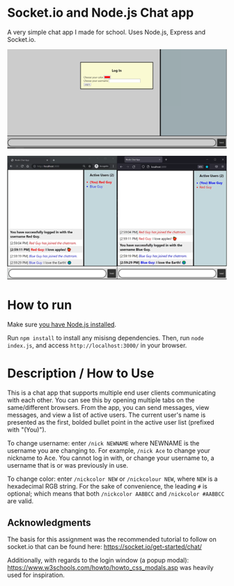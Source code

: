 # Socket.io and Node.js Chat app

A very simple chat app I made for school. Uses Node.js, Express and Socket.io.

![This is an image](demo0.png)

![This is an image](demo.png)

# How to run

Make sure [you have Node.js installed](https://nodejs.org/en/).

Run `npm install` to install any misisng dependencies. Then, run `node index.js`, and access `http://localhost:3000/` in your browser.

# Description / How to Use

This is a chat app that supports multiple end user clients communicating with each other. You can see this by opening multiple tabs on the same/different browsers. From the app, you can send messages, view messages, and view a list of active users. The current user's name is presented as the first, bolded bullet point in the active user list (prefixed with "(You)").

To change username: enter `/nick NEWNAME` where NEWNAME is the username you are changing to. For example, `/nick Ace` to change your nickname to Ace. You cannot log in with, or change your username to, a username that is or was previously in use.

To change color: enter `/nickcolor NEW` or `/nickcolour NEW`, where `NEW` is a hexadecimal RGB string. For the sake of convenience, the leading `#` is optional; which means that both `/nickcolor AABBCC` and `/nickcolor #AABBCC` are valid.

## Acknowledgments

The basis for this assignment was the recommended tutorial to follow on socket.io that can be found here: https://socket.io/get-started/chat/

Additionally, with regards to the login window (a popup modal): https://www.w3schools.com/howto/howto_css_modals.asp was heavily used for inspiration.